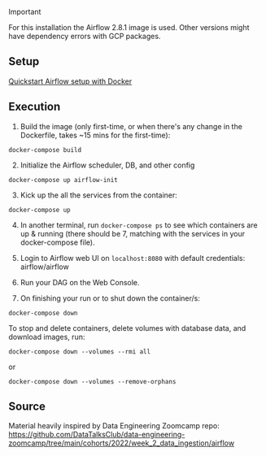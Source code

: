 > [!IMPORTANT]  
> For this installation the Airflow 2.8.1 image is used. Other versions might have dependency errors with GCP packages.

## Setup
[Quickstart Airflow setup with Docker](https://airflow.apache.org/docs/apache-airflow/stable/start.html)

## Execution
1. Build the image (only first-time, or when there's any change in the Dockerfile, takes ~15 mins for the first-time):

```
docker-compose build
```

2. Initialize the Airflow scheduler, DB, and other config

```
docker-compose up airflow-init
```

3. Kick up the all the services from the container:

```
docker-compose up
```

4. In another terminal, run `docker-compose ps` to see which containers are up & running (there should be 7, matching with the services in your docker-compose file).

5. Login to Airflow web UI on `localhost:8080` with default credentials: airflow/airflow

6. Run your DAG on the Web Console.

7. On finishing your run or to shut down the container/s:

```
docker-compose down
```

To stop and delete containers, delete volumes with database data, and download images, run:

```
docker-compose down --volumes --rmi all
```

or

```
docker-compose down --volumes --remove-orphans
```

## Source
Material heavily inspired by Data Engineering Zoomcamp repo: https://github.com/DataTalksClub/data-engineering-zoomcamp/tree/main/cohorts/2022/week_2_data_ingestion/airflow
